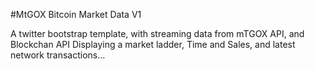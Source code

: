 #MtGOX Bitcoin Market Data V1

A twitter bootstrap template, with streaming data from mTGOX API, and Blockchan API
Displaying a market ladder, Time and Sales, and latest network transactions...



